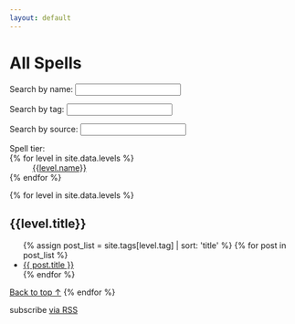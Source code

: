 ```yaml
---
layout: default
---
```


<div class="home">
  <h1 class="page-heading">All Spells</h1>
  <p id="spellSearch">Search by name: <input type="search" class="jetsSearch" id="jetsSearch"></p>
  <p id="tagSearch">Search by tag: <input type="search" name="tagSearch" id="tagSearchBar" class="jetsSearch"></p>
  <p id="sourceSearch">Search by source: <input type="search" name="sourceSearch" id="sourceSearchBar" class="jetsSearch"></p>
   <dl class="tag-list">
    <dt>Spell tier:</dt>
    {% for level in site.data.levels %}
    <dd>
      <a href="#{{level.tag}}">{{level.name}}</a>
    </dd>
    {% endfor %}
  </dl>
  {% for level in site.data.levels %}
    <a id="{{level.tag}}"></a>
    <h2 class="post-list-head jetsHide">{{level.title}}</h2>
    <ul class="post-list jetsContent">
      {% assign post_list = site.tags[level.tag] | sort: 'title' %}
      {% for post in post_list %}
        <li class="post-link-container" data-tags="{{ post.tags | join: ',' }}" data-sources="{{ post.sources | join: ',' }}">
          <a class="post-link" href="{{ post.url | prepend: site.baseurl }}">{{ post.title }}</a>
        </li>
      {% endfor %}
    </ul>
    <a class="post-meta jetsHide" href="#top">Back to top &#8593;</a>
  {% endfor %}

  <p class="rss-subscribe">subscribe <a href="{{ "/feed.xml" | prepend: site.baseurl }}">via RSS</a></p>

</div>